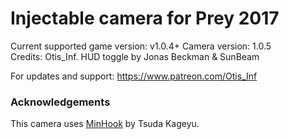 Injectable camera for Prey 2017
============================

Current supported game version: v1.0.4+
Camera version: 1.0.5  
Credits: Otis_Inf. HUD toggle by Jonas Beckman & SunBeam

For updates and support: https://www.patreon.com/Otis_Inf

### Acknowledgements
This camera uses [MinHook](https://github.com/TsudaKageyu/minhook) by Tsuda Kageyu.
